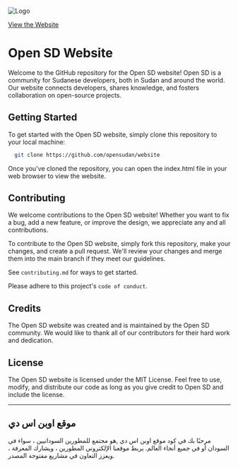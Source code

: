 
![Logo](https://github.com/opensudan/website/blob/c415052d9c01bd4dbf6232fe9d79e055bb3e94b4/img/logo.png)


[View the Website](https://open.sd)

# Open SD Website

Welcome to the GitHub repository for the Open SD website! Open SD is a community for Sudanese developers, both in Sudan and around the world. Our website connects developers, shares knowledge, and fosters collaboration on open-source projects.

## Getting Started
To get started with the Open SD website, simply clone this repository to your local machine:




```bash
  git clone https://github.com/opensudan/website
```
Once you've cloned the repository, you can open the index.html file in your web browser to view the website.
## Contributing

We welcome contributions to the Open SD website! Whether you want to fix a bug, add a new feature, or improve the design, we appreciate any and all contributions.

To contribute to the Open SD website, simply fork this repository, make your changes, and create a pull request. We'll review your changes and merge them into the main branch if they meet our guidelines.

See `contributing.md` for ways to get started.

Please adhere to this project's `code of conduct`.


## Credits
The Open SD website was created and is maintained by the Open SD community. We would like to thank all of our contributors for their hard work and dedication.

## License
The Open SD website is licensed under the MIT License. Feel free to use, modify, and distribute our code as long as you give credit to Open SD and include the license.


____
## موقع اوبن اس دي
مرحبًا بك في كود موقع اوبن اس دي ,هو مجتمع للمطورين السودانيين ، سواء في السودان أو في جميع أنحاء العالم. يربط موقعنا الإلكتروني المطورين ، ويشارك المعرفة ، ويعزز التعاون في مشاريع مفتوحة المصدر.